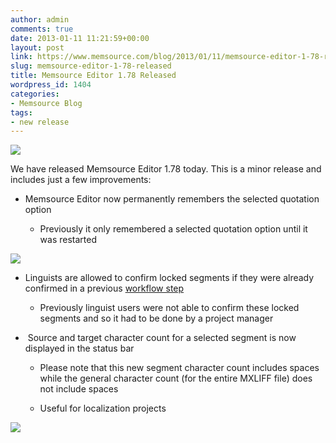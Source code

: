 ```yaml
---
author: admin
comments: true
date: 2013-01-11 11:21:59+00:00
layout: post
link: https://www.memsource.com/blog/2013/01/11/memsource-editor-1-78-released/
slug: memsource-editor-1-78-released
title: Memsource Editor 1.78 Released
wordpress_id: 1404
categories:
- Memsource Blog
tags:
- new release
---
```


[![](/wp-content/uploads/2012/08/MemSource-Editor-medium.png)](http://www.memsource.com/download)

We have released Memsource Editor 1.78 today. This is a minor release and includes just a few improvements:<!-- more -->



	
  * Memsource Editor now permanently remembers the selected quotation option

	
    * Previously it only remembered a selected quotation option until it was restarted





[![](/wp-content/uploads/2013/01/quotation-remembered-300x129.png)](/wp-content/uploads/2013/01/quotation-remembered.png)



	
  * Linguists are allowed to confirm locked segments if they were already confirmed in a previous [workflow step](http://support.memsource.com/topic/can-you-explain-what-workflow-is-good-for-and-how-it-works)

	
    * Previously linguist users were not able to confirm these locked segments and so it had to be done by a project manager




	
  *  Source and target character count for a selected segment is now displayed in the status bar

	
    * Please note that this new segment character count includes spaces while the general character count (for the entire MXLIFF file) does not include spaces

	
    * Useful for localization projects





[![](/wp-content/uploads/2013/01/source-target-char-count-300x97.png)](/wp-content/uploads/2013/01/source-target-char-count.png)

